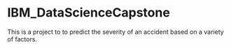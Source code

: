 # IBM_DataScienceCapstone
This is a project to to predict the severity of an accident based on a variety of factors.
